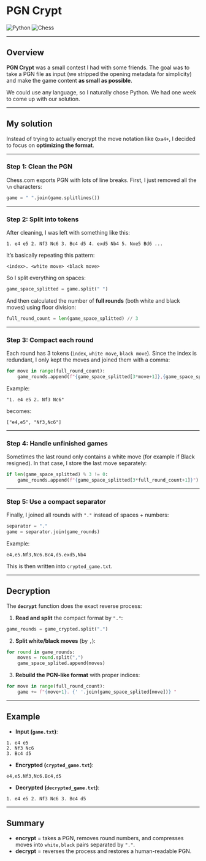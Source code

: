 # PGN Crypt

![Python](https://img.shields.io/badge/python-3.13-blue)
![Chess](https://img.shields.io/badge/chess-PGN-brown)

---

## Overview

**PGN Crypt** was a small contest I had with some friends.
The goal was to take a PGN file as input (we stripped the opening metadata for simplicity) and make the game content **as small as possible**.

We could use any language, so I naturally chose Python. We had one week to come up with our solution.

---

## My solution

Instead of trying to actually encrypt the move notation like `Qxa4+`, I decided to focus on **optimizing the format**.

---

### Step 1: Clean the PGN

Chess.com exports PGN with lots of line breaks.
First, I just removed all the `\n` characters:

```python
game = " ".join(game.splitlines())
```

---

### Step 2: Split into tokens

After cleaning, I was left with something like this:

```pgn
1. e4 e5 2. Nf3 Nc6 3. Bc4 d5 4. exd5 Nb4 5. Nxe5 Bd6 ...
```

It’s basically repeating this pattern:

```
<index>. <white move> <black move>
```

So I split everything on spaces:

```python
game_space_splitted = game.split(" ")
```

And then calculated the number of **full rounds** (both white and black moves) using floor division:

```python
full_round_count = len(game_space_splitted) // 3
```

---

### Step 3: Compact each round

Each round has 3 tokens (`index`, `white move`, `black move`).
Since the index is redundant, I only kept the moves and joined them with a comma:

```python
for move in range(full_round_count):
    game_rounds.append(f"{game_space_splitted[3*move+1]},{game_space_splitted[3*move+2]}")
```

Example:

```
"1. e4 e5 2. Nf3 Nc6"
```

becomes:

```
["e4,e5", "Nf3,Nc6"]
```

---

### Step 4: Handle unfinished games

Sometimes the last round only contains a white move (for example if Black resigned).
In that case, I store the last move separately:

```python
if len(game_space_splitted) % 3 != 0:
    game_rounds.append(f"{game_space_splitted[3*full_round_count+1]}")
```

---

### Step 5: Use a compact separator

Finally, I joined all rounds with `"."` instead of spaces + numbers:

```python
separator = "."
game = separator.join(game_rounds)
```

Example:

```
e4,e5.Nf3,Nc6.Bc4,d5.exd5,Nb4
```

This is then written into `crypted_game.txt`.

---

## Decryption

The **`decrypt`** function does the exact reverse process:

1. **Read and split** the compact format by `"."`:

```python
game_rounds = game_crypted.split(".")
```

2. **Split white/black moves** (by `,`):

```python
for round in game_rounds:
    moves = round.split(",")
    game_space_splited.append(moves)
```

3. **Rebuild the PGN-like format** with proper indices:

```python
for move in range(full_round_count):
    game += f"{move+1}. {' '.join(game_space_splited[move])} "
```

---

## Example

* **Input (`game.txt`)**:

```
1. e4 e5
2. Nf3 Nc6
3. Bc4 d5
```

* **Encrypted (`crypted_game.txt`)**:

```
e4,e5.Nf3,Nc6.Bc4,d5
```

* **Decrypted (`decrypted_game.txt`)**:

```
1. e4 e5 2. Nf3 Nc6 3. Bc4 d5
```

---

## Summary

* **encrypt** = takes a PGN, removes round numbers, and compresses moves into `white,black` pairs separated by `"."`.
* **decrypt** = reverses the process and restores a human-readable PGN.